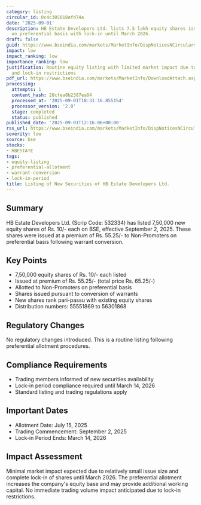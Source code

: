 ```yaml
---
category: listing
circular_id: 0c4c385018efd74a
date: '2025-09-01'
description: HB Estate Developers Ltd. lists 7.5 lakh equity shares issued at premium
  on preferential basis with lock-in until March 2026.
draft: false
guid: https://www.bseindia.com/markets/MarketInfo/DispNoticesNCirculars.aspx?Noticeid={29C6C12D-5F56-4A03-879B-032773268A42}&noticeno=20250901-36&dt=09/01/2025&icount=36&totcount=49&flag=0
impact: low
impact_ranking: low
importance_ranking: low
justification: Routine equity listing with limited market impact due to small size
  and lock-in restrictions
pdf_url: https://www.bseindia.com/markets/MarketInfo/DownloadAttach.aspx?id=20250901-36&attachedId=
processing:
  attempts: 1
  content_hash: 28cfea8b2387ea04
  processed_at: '2025-09-01T18:31:16.855154'
  processor_version: '2.0'
  stage: completed
  status: published
published_date: '2025-09-01T12:16:06+00:00'
rss_url: https://www.bseindia.com/markets/MarketInfo/DispNoticesNCirculars.aspx?Noticeid={29C6C12D-5F56-4A03-879B-032773268A42}&noticeno=20250901-36&dt=09/01/2025&icount=36&totcount=49&flag=0
severity: low
source: bse
stocks:
- HBESTATE
tags:
- equity-listing
- preferential-allotment
- warrant-conversion
- lock-in-period
title: Listing of New Securities of HB Estate Developers Ltd.
---
```


## Summary

HB Estate Developers Ltd. (Scrip Code: 532334) has listed 7,50,000 new equity shares of Rs. 10/- each on BSE, effective September 2, 2025. These shares were issued at a premium of Rs. 55.25/- to Non-Promoters on preferential basis following warrant conversion.

## Key Points

- 7,50,000 equity shares of Rs. 10/- each listed
- Issued at premium of Rs. 55.25/- (total price Rs. 65.25/-)
- Allotted to Non-Promoters on preferential basis
- Shares issued pursuant to conversion of warrants
- New shares rank pari-passu with existing equity shares
- Distribution numbers: 55551869 to 56301868

## Regulatory Changes

No regulatory changes introduced. This is a routine listing following preferential allotment procedures.

## Compliance Requirements

- Trading members informed of new securities availability
- Lock-in period compliance required until March 14, 2026
- Standard listing and trading regulations apply

## Important Dates

- Allotment Date: July 15, 2025
- Trading Commencement: September 2, 2025
- Lock-in Period Ends: March 14, 2026

## Impact Assessment

Minimal market impact expected due to relatively small issue size and complete lock-in of shares until March 2026. The preferential allotment increases the company's equity base and may provide additional working capital. No immediate trading volume impact anticipated due to lock-in restrictions.